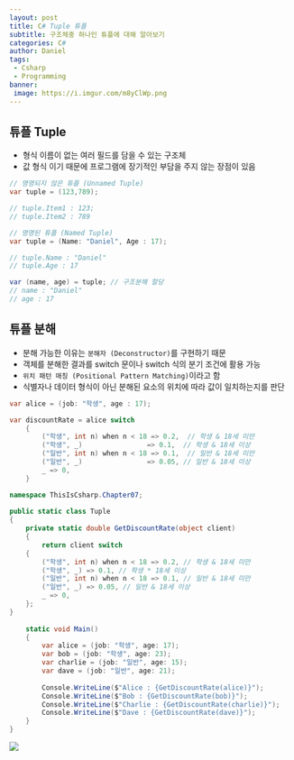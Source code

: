 ```yaml
---
layout: post
title: C# Tuple 튜플
subtitle: 구조체중 하나인 튜플에 대해 알아보기
categories: C#
author: Daniel
tags: 
 - Csharp
 - Programming
banner:
 image: https://i.imgur.com/m8yClWp.png
---
```

튜플 Tuple
--

- 형식 이름이 없는 여러 필드를 담을 수 있는 구조체
- 값 형식 이기 때문에 프로그램에 장기적인 부담을 주지 않는 장점이 있음

```csharp
// 명명되지 않은 튜플 (Unnamed Tuple)
var tuple = (123,789);

// tuple.Item1 : 123;
// tuple.Item2 : 789
```

```csharp
// 명명된 튜플 (Named Tuple)
var tuple = (Name: "Daniel", Age : 17);

// tuple.Name : "Daniel"
// tuple.Age : 17

var (name, age) = tuple; // 구조분해 할당
// name : "Daniel"
// age : 17
```

## 튜플 분해

- 분해 가능한 이유는 `분해자 (Deconstructor)`를 구현하기 때문
- 객체를 분해한 결과를 switch 문이나 switch 식의 분기 조건에 활용 가능
- `위치 패턴 매칭 (Positional Pattern Matching)`이라고 함
- 식별자나 데이터 형식이 아닌 분해된 요소의 위치에 따라 값이 일치하는지를 판단

```csharp
var alice = (job: "학생", age : 17);

var discountRate = alice switch
	{
		("학생", int n) when n < 18 => 0.2,  // 학생 & 18세 미만
		("학생", _)                => 0.1,  // 학생 & 18세 이상
		("일반", int n) when n < 18 => 0.1,  // 일반 & 18세 미만
		("일반", _)                => 0.05, // 일반 & 18세 이상
		_ => 0,
	}
```

```csharp
namespace ThisIsCsharp.Chapter07;  
  
public static class Tuple  
{  
	private static double GetDiscountRate(object client)  
	{  
		return client switch  
	{  
		("학생", int n) when n < 18 => 0.2, // 학생 & 18세 미만  
		("학생", _) => 0.1, // 학생 * 18세 이상  
		("일반", int n) when n < 18 => 0.1, // 일반 & 18세 미만  
		("일반", _) => 0.05, // 일반 & 18세 이상  
		_ => 0,  
	};  
}  
  
	static void Main()  
	{  
		var alice = (job: "학생", age: 17);  
		var bob = (job: "학생", age: 23);  
		var charlie = (job: "일반", age: 15);  
		var dave = (job: "일반", age: 21);  
		  
		Console.WriteLine($"Alice : {GetDiscountRate(alice)}");  
		Console.WriteLine($"Bob : {GetDiscountRate(bob)}");  
		Console.WriteLine($"Charlie : {GetDiscountRate(charlie)}");  
		Console.WriteLine($"Dave : {GetDiscountRate(dave)}");  
	}  
}
```
![](https://i.imgur.com/1rx2Aam.jpg)

